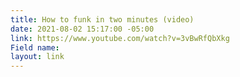 ```yaml
---
title: How to funk in two minutes (video)
date: 2021-08-02 15:17:00 -05:00
link: https://www.youtube.com/watch?v=3vBwRfQbXkg
Field name: 
layout: link
---
```


